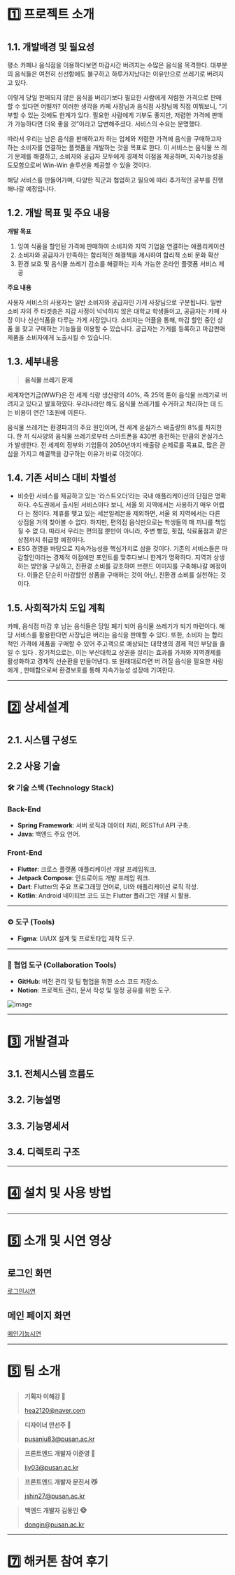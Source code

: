 # 1️⃣ 프로젝트 소개

## 1.1. 개발배경 및 필요성

평소 카페나 음식점을 이용하다보면 마감시간 버려지는 수많은 음식을 목격한다. 대부분의 음식들은 여전히 신선함에도 불구하고 하루가지났다는 이유만으로 쓰레기로 버려지고 있다.

이렇게 당일 판매되지 않은 음식을 버리기보다 필요한 사람에게 저렴한 가격으로 판매 할 수 있다면 어떨까? 이러한 생각을 카페 사장님과 음식점 사장님께 직접 여쭤보니, “기부할 수 있는 것에도 한계가 있다. 필요한 사람에게 기부도 좋지만, 저렴한 가격에 판매가 가능하다면 더욱 좋을 것”이라고 답변해주셨다. 서비스의 수요는 분명했다.

따라서 우리는 남은 음식을 판매하고자 하는 업체와 저렴한 가격에 음식을 구매하고자 하는 소비자를 연결하는 플랫폼을 개발하는 것을 목표로 한다. 이 서비스는 음식물 쓰 레기 문제를 해결하고, 소비자와 공급자 모두에게 경제적 이점을 제공하며, 지속가능성을 도모함으로써 Win-Win 솔루션을 제공할 수 있을 것이다.

해당 서비스를 만들어가며, 다양한 직군과 협업하고 필요에 따라 추가적인 공부를 진행해나갈 예정입니다.

## 1.2. 개발 목표 및 주요 내용

**개발 목표**

1. 잉여 식품을 할인된 가격에 판매하여 소비자와 지역 기업을 연결하는 애플리케이션
2. 소비자와 공급자가 만족하는 합리적인 해결책을 제시하여 합리적 소비 문화 확산
3. 환경 보호 및 음식물 쓰레기 감소를 해결하는 지속 가능한 온라인 플랫폼 서비스 제공

**주요 내용**

사용자 서비스의 사용자는 일반 소비자와 공급자인 가게 사장님으로 구분됩니다. 일반 소비 자의 주 타겟층은 지갑 사정이 넉넉하지 않은 대학교 학생들이고, 공급자는 카페 사장 이나 신선식품을 다루는 가게 사장입니다. 소비자는 어플을 통해, 마감 할인 중인 상품 을 찾고 구매하는 기능들을 이용할 수 있습니다. 공급자는 가게를 등록하고 마감판매 제품을 소비자에게 노출시킬 수 있습니다.

## 1.3. 세부내용

> **음식물 쓰레기 문제**
> 

세계자연기금(WWF)은 전 세계 식량 생산량의 40%, 즉 25억 톤이 음식물 쓰레기로 버려지고 있다고 발표하였다. 우리나라만 해도 음식물 쓰레기를 수거하고 처리하는 데 드는 비용이 연간 1조원에 이른다.

음식물 쓰레기는 환경파괴의 주요 원인이며, 전 세계 온실가스 배출량의 8%를 차지한 다. 한 끼 식사양의 음식물 쓰레기로부터 스마트폰을 430번 충전하는 만큼의 온실가스 가 발생한다. 전 세계의 정부와 기업들이 2050년까지 배출량 순제로를 목표로, 많은 관 심을 가지고 해결책을 강구하는 이유가 바로 이것이다.

## 1.4. 기존 서비스 대비 차별성

- 비슷한 서비스를 제공하고 있는 ‘라스트오더’라는 국내 애플리케이션의 단점은 명확 하다. 수도권에서 출시된 서비스이다 보니, 서울 외 지역에서는 사용하기 매우 어렵다 는 점이다. 제휴를 맺고 있는 세븐일레븐을 제외하면, 서울 외 지역에서는 다른 상점을 거의 찾아볼 수 없다. 하지만, 편의점 음식만으로는 학생들의 매 끼니를 책임질 수 없 다. 따라서 우리는 편의점 뿐만이 아니라, 주변 빵집, 횟집, 식료품점과 같은 상점까지 취급할 예정이다.
- ESG 경영을 바탕으로 지속가능성을 핵심가치로 삼을 것이다. 기존의 서비스들은 마감할인이라는 경제적 이점에만 포인트를 맞추다보니 한계가 명확하다. 지역과 상생하는 방안을 구상하고, 친환경 소비를 강조하여 브랜드 이미지를 구축해나갈 예정이다. 이들은 단순히 마감할인 상품을 구매하는 것이 아닌, 친환경 소비를 실천하는 것이다.

## 1.5. 사회적가치 도입 계획

카페, 음식점 마감 후 남는 음식들은 당일 폐기 되어 음식물 쓰레기가 되기 마련이다. 해당 서비스를 활용한다면 사장님은 버리는 음식을 판매할 수 있다. 또한, 소비자 는 합리적인 가격에 제품을 구매할 수 있어 주고객으로 예상되는 대학생의 경제 적인 부담을 줄일 수 있다 . 장기적으로는, 이는 부산대학교 상권을 살리는 효과를 가져와 지역경제를 활성화하고 경제적 선순환을 만들어낸다. 또 원래대로라면 버 려질 음식을 필요한 사람에게 , 판매함으로써 환경보호를 통해 지속가능성 성장에 기여한다.

---

# 2️⃣ 상세설계

## 2.1. 시스템 구성도


## 2.2 사용 기술

### 🛠 기술 스택 (Technology Stack)

### Back-End
- **Spring Framework**: 서버 로직과 데이터 처리, RESTful API 구축.
- **Java**: 백엔드 주요 언어.

### Front-End
- **Flutter**: 크로스 플랫폼 애플리케이션 개발 프레임워크.
- **Jetpack Compose**: 안드로이드 개발 프레임 워크.
- **Dart**: Flutter의 주요 프로그래밍 언어로, UI와 애플리케이션 로직 작성.
- **Kotlin**: Android 네이티브 코드 또는 Flutter 플러그인 개발 시 활용.

---

### ⚙️ 도구 (Tools)
- **Figma**: UI/UX 설계 및 프로토타입 제작 도구.

---

### 🤝 협업 도구 (Collaboration Tools)
- **GitHub**: 버전 관리 및 팀 협업을 위한 소스 코드 저장소.
- **Notion**: 프로젝트 관리, 문서 작성 및 일정 공유를 위한 도구.

![image](https://github.com/user-attachments/assets/45608036-b20d-4d5b-a9df-0917f0cf2da1)

---

# 3️⃣ 개발결과

## 3.1. 전체시스템 흐름도

## 3.2. 기능설명

## 3.3. 기능명세서

## 3.4. 디렉토리 구조

---

# 4️⃣ 설치 및 사용 방법

---

# 5️⃣ 소개 및 시연 영상
## 로그인 화면
[로그인시연](https://drive.google.com/file/d/12Vq8Ruy708gRFiNvEFxeTJdu0L5sb2AQ/view?usp=sharing)

## 메인 페이지 화면
[메인기능시연](https://drive.google.com/file/d/1GrMP0VrDSL-lynYzaZpFhDJQtvgh80Hy/view?usp=sharing)

---

# 5️⃣ 팀 소개

> **기획자 이해강 🦕**
> 
> 
> hea2120@naver.com
> 

> **디자이너 안선주 🐥**
> 
> 
> pusanju83@pusan.ac.kr
> 

> **프론트엔드 개발자 이준영 🦥**
> 
> 
> ljy03@pusan.ac.kr
> 

> **프론트엔드 개발자 문진서 😼**
> 
> 
> jshin27@pusan.ac.kr
> 

> **백엔드 개발자 김동인 🐵**
> 
> 
> dongin@pusan.ac.kr
> 

---

# 7️⃣ 해커톤 참여 후기
